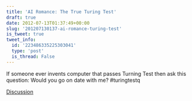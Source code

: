 ```yaml
---
title: 'AI Romance: The True Turing Test'
draft: true
date: 2012-07-13T01:37:49+00:00
slug: '201207130137-ai-romance-turing-test'
is_tweet: true
tweet_info:
  id: '223486335225303041'
  type: 'post'
  is_thread: False
---
```




If someone ever invents computer that passes Turning Test then ask this question: Would you go on date with me? #turingtestq

[Discussion](https://x.com/sytelus/status/223486335225303041)
